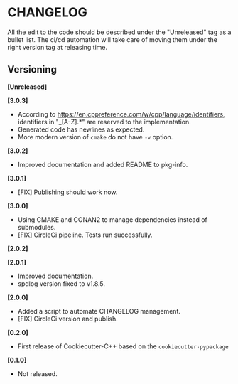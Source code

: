 CHANGELOG
=========

All the edit to the code should be described under the "Unreleased" tag as a
bullet list. The ci/cd automation will take care of moving them under the right
version tag at releasing time.

Versioning
----------
**[Unreleased]**

**[3.0.3]**
* According to https://en.cppreference.com/w/cpp/language/identifiers, identifiers in "_[A-Z].*" are reserved to the implementation.
* Generated code has newlines as expected.
* More modern version of `cmake` do not have `-v` option.

**[3.0.2]**
* Improved documentation and added README to pkg-info.

**[3.0.1]**
* [FIX] Publishing should work now.

**[3.0.0]**
* Using CMAKE and CONAN2 to manage dependencies instead of submodules.
* [FIX] CircleCi pipeline. Tests run successfully.

**[2.0.2]**

**[2.0.1]**
* Improved documentation.
* spdlog version fixed to v1.8.5.

**[2.0.0]**
* Added a script to automate CHANGELOG management.
* [FIX] CircleCi version and publish.

**[0.2.0]**
* First release of Cookiecutter-C++ based on the `cookiecutter-pypackage`

**[0.1.0]**
* Not released.


